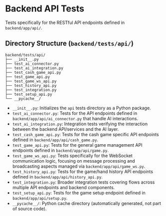 # Backend API Tests

Tests specifically for the RESTful API endpoints defined in `backend/app/api/`.

## Directory Structure (`backend/tests/api/`)

```
backend/tests/api/
├── __init__.py
├── test_ai_connector.py
├── test_ai_integration.py
├── test_cash_game_api.py
├── test_game_api.py
├── test_game_ws_api.py
├── test_history_api.py
├── test_integration.py
├── test_setup_api.py
└── __pycache__/
```

*   `__init__.py`: Initializes the `api` tests directory as a Python package.
*   `test_ai_connector.py`: Tests for the API endpoints defined in `backend/app/api/ai_connector.py` that handle AI interactions.
*   `test_ai_integration.py`: Integration tests verifying the interaction between the backend API/services and the AI layer.
*   `test_cash_game_api.py`: Tests for the cash game specific API endpoints defined in `backend/app/api/cash_game.py`.
*   `test_game_api.py`: Tests for the general game management API endpoints defined in `backend/app/api/game.py`.
*   `test_game_ws_api.py`: Tests specifically for the WebSocket communication logic, focusing on message processing and broadcasting aspects managed via `backend/app/api/game_ws.py`.
*   `test_history_api.py`: Tests for the game/hand history API endpoints defined in `backend/app/api/history_api.py`.
*   `test_integration.py`: Broader integration tests covering flows across multiple API endpoints and backend components.
*   `test_setup_api.py`: Tests for the game setup endpoint defined in `backend/app/api/setup.py`.
*   `__pycache__/`: Python cache directory (automatically generated, not part of source code).
